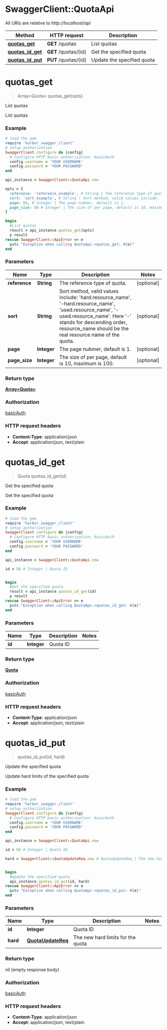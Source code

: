 # SwaggerClient::QuotaApi

All URIs are relative to *http://localhost/api*

Method | HTTP request | Description
------------- | ------------- | -------------
[**quotas_get**](QuotaApi.md#quotas_get) | **GET** /quotas | List quotas
[**quotas_id_get**](QuotaApi.md#quotas_id_get) | **GET** /quotas/{id} | Get the specified quota
[**quotas_id_put**](QuotaApi.md#quotas_id_put) | **PUT** /quotas/{id} | Update the specified quota


# **quotas_get**
> Array&lt;Quota&gt; quotas_get(opts)

List quotas

List quotas

### Example
```ruby
# load the gem
require 'harbor_swagger_client'
# setup authorization
SwaggerClient.configure do |config|
  # Configure HTTP basic authorization: basicAuth
  config.username = 'YOUR USERNAME'
  config.password = 'YOUR PASSWORD'
end

api_instance = SwaggerClient::QuotaApi.new

opts = { 
  reference: 'reference_example', # String | The reference type of quota.
  sort: 'sort_example', # String | Sort method, valid values include: 'hard.resource_name', '-hard.resource_name', 'used.resource_name', '-used.resource_name'. Here '-' stands for descending order, resource_name should be the real resource name of the quota. 
  page: 56, # Integer | The page nubmer, default is 1.
  page_size: 56 # Integer | The size of per page, default is 10, maximum is 100.
}

begin
  #List quotas
  result = api_instance.quotas_get(opts)
  p result
rescue SwaggerClient::ApiError => e
  puts "Exception when calling QuotaApi->quotas_get: #{e}"
end
```

### Parameters

Name | Type | Description  | Notes
------------- | ------------- | ------------- | -------------
 **reference** | **String**| The reference type of quota. | [optional] 
 **sort** | **String**| Sort method, valid values include: &#39;hard.resource_name&#39;, &#39;-hard.resource_name&#39;, &#39;used.resource_name&#39;, &#39;-used.resource_name&#39;. Here &#39;-&#39; stands for descending order, resource_name should be the real resource name of the quota.  | [optional] 
 **page** | **Integer**| The page nubmer, default is 1. | [optional] 
 **page_size** | **Integer**| The size of per page, default is 10, maximum is 100. | [optional] 

### Return type

[**Array&lt;Quota&gt;**](Quota.md)

### Authorization

[basicAuth](../README.md#basicAuth)

### HTTP request headers

 - **Content-Type**: application/json
 - **Accept**: application/json, text/plain



# **quotas_id_get**
> Quota quotas_id_get(id)

Get the specified quota

Get the specified quota

### Example
```ruby
# load the gem
require 'harbor_swagger_client'
# setup authorization
SwaggerClient.configure do |config|
  # Configure HTTP basic authorization: basicAuth
  config.username = 'YOUR USERNAME'
  config.password = 'YOUR PASSWORD'
end

api_instance = SwaggerClient::QuotaApi.new

id = 56 # Integer | Quota ID


begin
  #Get the specified quota
  result = api_instance.quotas_id_get(id)
  p result
rescue SwaggerClient::ApiError => e
  puts "Exception when calling QuotaApi->quotas_id_get: #{e}"
end
```

### Parameters

Name | Type | Description  | Notes
------------- | ------------- | ------------- | -------------
 **id** | **Integer**| Quota ID | 

### Return type

[**Quota**](Quota.md)

### Authorization

[basicAuth](../README.md#basicAuth)

### HTTP request headers

 - **Content-Type**: application/json
 - **Accept**: application/json, text/plain



# **quotas_id_put**
> quotas_id_put(id, hard)

Update the specified quota

Update hard limits of the specified quota

### Example
```ruby
# load the gem
require 'harbor_swagger_client'
# setup authorization
SwaggerClient.configure do |config|
  # Configure HTTP basic authorization: basicAuth
  config.username = 'YOUR USERNAME'
  config.password = 'YOUR PASSWORD'
end

api_instance = SwaggerClient::QuotaApi.new

id = 56 # Integer | Quota ID

hard = SwaggerClient::QuotaUpdateReq.new # QuotaUpdateReq | The new hard limits for the quota


begin
  #Update the specified quota
  api_instance.quotas_id_put(id, hard)
rescue SwaggerClient::ApiError => e
  puts "Exception when calling QuotaApi->quotas_id_put: #{e}"
end
```

### Parameters

Name | Type | Description  | Notes
------------- | ------------- | ------------- | -------------
 **id** | **Integer**| Quota ID | 
 **hard** | [**QuotaUpdateReq**](QuotaUpdateReq.md)| The new hard limits for the quota | 

### Return type

nil (empty response body)

### Authorization

[basicAuth](../README.md#basicAuth)

### HTTP request headers

 - **Content-Type**: application/json
 - **Accept**: application/json, text/plain



